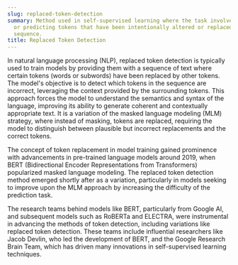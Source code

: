 ```yaml
---
slug: replaced-token-detection
summary: Method used in self-supervised learning where the task involves identifying
  or predicting tokens that have been intentionally altered or replaced in a given
  sequence.
title: Replaced Token Detection
---
```


In natural language processing (NLP), replaced token detection is typically used to train models by providing them with a sequence of text where certain tokens (words or subwords) have been replaced by other tokens. The model's objective is to detect which tokens in the sequence are incorrect, leveraging the context provided by the surrounding tokens. This approach forces the model to understand the semantics and syntax of the language, improving its ability to generate coherent and contextually appropriate text. It is a variation of the masked language modeling (MLM) strategy, where instead of masking, tokens are replaced, requiring the model to distinguish between plausible but incorrect replacements and the correct tokens.

The concept of token replacement in model training gained prominence with advancements in pre-trained language models around 2019, when BERT (Bidirectional Encoder Representations from Transformers) popularized masked language modeling. The replaced token detection method emerged shortly after as a variation, particularly in models seeking to improve upon the MLM approach by increasing the difficulty of the prediction task.

The research teams behind models like BERT, particularly from Google AI, and subsequent models such as RoBERTa and ELECTRA, were instrumental in advancing the methods of token detection, including variations like replaced token detection. These teams include influential researchers like Jacob Devlin, who led the development of BERT, and the Google Research Brain Team, which has driven many innovations in self-supervised learning techniques.